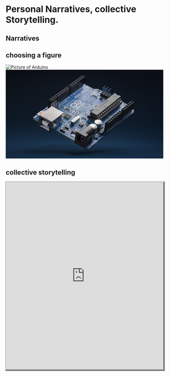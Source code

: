 # Personal Narratives, collective Storytelling. 

## Narratives

## choosing a figure
![Picture of Arduino](../../images/Bearbeitet/Arduino.png)
![Picture of Arduino](../../images/Bearbeitet/ArduinoB.png)
## collective storytelling

<iframe name="embed_readwrite" src="https://pad.riseup.net/p/TellingNarrative(s)Stories-keep?showControls=true&showChat=true&showLineNumbers=true&useMonospaceFont=false" width="100%" height="600" frameborder="0" style= "box-shadow: 2px 2px 0px 3px rgba(0, 0, 0, 0.50)"></iframe>